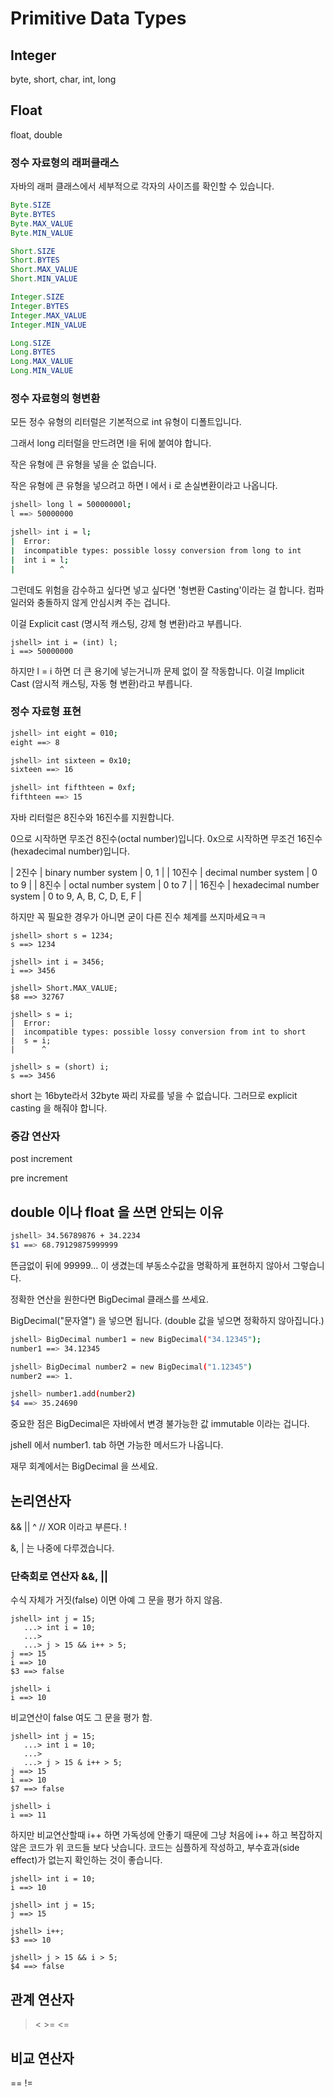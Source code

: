 
# Primitive Data Types

## Integer
byte, short, char, int, long

## Float
float, double


### 정수 자료형의 래퍼클래스

자바의 래퍼 클래스에서 세부적으로 각자의 사이즈를 확인할 수 있습니다.

```java
Byte.SIZE
Byte.BYTES
Byte.MAX_VALUE
Byte.MIN_VALUE

Short.SIZE
Short.BYTES
Short.MAX_VALUE
Short.MIN_VALUE

Integer.SIZE
Integer.BYTES
Integer.MAX_VALUE
Integer.MIN_VALUE

Long.SIZE
Long.BYTES
Long.MAX_VALUE
Long.MIN_VALUE
```

### 정수 자료형의 형변환

모든 정수 유형의 리터럴은 기본적으로 int 유형이 디폴트입니다.

그래서 long 리터럴을 만드려면 l을 뒤에 붙여야 합니다. 

작은 유형에 큰 유형을 넣을 순 없습니다. 

작은 유형에 큰 유형을 넣으려고 하면 l 에서 i 로 손실변환이라고 나옵니다.

```sh
jshell> long l = 50000000l;
l ==> 50000000

jshell> int i = l;
|  Error:
|  incompatible types: possible lossy conversion from long to int
|  int i = l;
|          ^
```

그런데도 위험을 감수하고 싶다면 넣고 싶다면 '형변환 Casting'이라는 걸 합니다. 컴파일러와 충돌하지 않게 안심시켜 주는 겁니다.

이걸 Explicit cast (명시적 캐스팅, 강제 형 변환)라고 부릅니다.

```
jshell> int i = (int) l;
i ==> 50000000
```

하지만 l = i 하면 더 큰 용기에 넣는거니까 문제 없이 잘 작동합니다.
이걸 Implicit Cast (암시적 캐스팅, 자동 형 변환)라고 부릅니다.


### 정수 자료형 표현

```sh
jshell> int eight = 010;
eight ==> 8

jshell> int sixteen = 0x10;
sixteen ==> 16

jshell> int fifthteen = 0xf;
fifthteen ==> 15
```

자바 리터럴은 8진수와 16진수를 지원합니다.

0으로 시작하면 무조건 8진수(octal number)입니다.
0x으로 시작하면 무조건 16진수(hexadecimal number)입니다.

| 2진수 | binary number system | 0, 1 | 
| 10진수 | decimal number system | 0 to 9 |
| 8진수 | octal number system | 0 to 7 |
| 16진수 | hexadecimal number system | 0 to 9, A, B, C, D, E, F |

하지만 꼭 필요한 경우가 아니면 굳이 다른 진수 체계를 쓰지마세요ㅋㅋ


```
jshell> short s = 1234;
s ==> 1234

jshell> int i = 3456;
i ==> 3456

jshell> Short.MAX_VALUE;
$8 ==> 32767

jshell> s = i;
|  Error:
|  incompatible types: possible lossy conversion from int to short
|  s = i;
|      ^

jshell> s = (short) i;
s ==> 3456

```

short 는 16byte라서 32byte 짜리 자료를 넣을 수 없습니다. 그러므로 explicit casting 을 해줘야 합니다.


### 증감 연산자

post increment

pre increment


## double 이나 float 을 쓰면 안되는 이유


```sh
jshell> 34.56789876 + 34.2234
$1 ==> 68.79129875999999
```
뜬금없이 뒤에 99999... 이 생겼는데 부동소수값을 명확하게 표현하지 않아서 그렇습니다.

정확한 연산을 원한다면 BigDecimal 클래스를 쓰세요.

BigDecimal("문자열") 을 넣으면 됩니다. (double 값을 넣으면 정확하지 않아집니다.)


```sh
jshell> BigDecimal number1 = new BigDecimal("34.12345");
number1 ==> 34.12345

jshell> BigDecimal number2 = new BigDecimal("1.12345")
number2 ==> 1.

jshell> number1.add(number2)
$4 ==> 35.24690
```

중요한 점은 BigDecimal은 자바에서 변경 불가능한 값 immutable 이라는 겁니다.

jshell 에서 number1. tab 하면 가능한 메서드가 나옵니다.

재무 회계에서는 BigDecimal 을 쓰세요.


## 논리연산자

&&
|| 
^ // XOR 이라고 부른다.
!

&, | 는 나중에 다루겠습니다.


### 단축회로 연산자 &&, || 

수식 자체가 거짓(false) 이면 아예 그 문을 평가 하지 않음.

```
jshell> int j = 15;
   ...> int i = 10;
   ...> 
   ...> j > 15 && i++ > 5;
j ==> 15
i ==> 10
$3 ==> false

jshell> i
i ==> 10
```

비교연산이 false 여도 그 문을 평가 함.

```
jshell> int j = 15;
   ...> int i = 10;
   ...> 
   ...> j > 15 & i++ > 5;
j ==> 15
i ==> 10
$7 ==> false

jshell> i
i ==> 11
```

하지만 비교연산할때 i++ 하면 가독성에 안좋기 때문에 그냥 처음에 i++ 하고 복잡하지 않은 코드가 위 코드들 보다 낫습니다. 
코드는 심플하게 작성하고, 부수효과(side effect)가 없는지 확인하는 것이 좋습니다.

```
jshell> int i = 10;
i ==> 10

jshell> int j = 15;
j ==> 15

jshell> i++;
$3 ==> 10

jshell> j > 15 && i > 5;
$4 ==> false
```

## 관계 연산자

> < >= <= 

## 비교 연산자

== !=